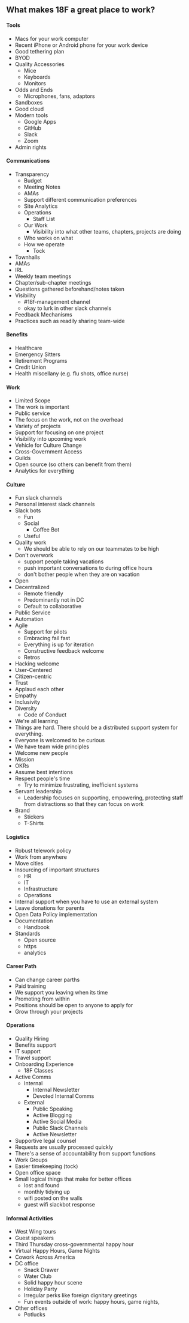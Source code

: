 ## What makes 18F a great place to work?  


#### Tools
* Macs for your work computer
* Recent iPhone or Android phone for your work device
* Good tethering plan 
* BYOD
* Quality Accessories 
  * Mice
  * Keyboards
  * Monitors 
* Odds and Ends 
  * Microphones, fans, adaptors
* Sandboxes 
* Good cloud 
* Modern tools 
  * Google Apps
  * GitHub
  * Slack 
  * Zoom 
* Admin rights 

#### Communications 

* Transparency
  * Budget 
  * Meeting Notes
  * AMAs
  * Support different communication preferences 
  * Site Analytics 
  * Operations 
    * Staff List 
  * Our Work 
    * Visibility into what other teams, chapters, projects are doing 
  * Who works on what 
  * How we operate 
    * Tock 
* Townhalls
* AMAs
* IRL 
* Weekly team meetings 
* Chapter/sub-chapter meetings 
* Questions gathered beforehand/notes taken 
* Visibility
  * #18f-management channel
  * okay to lurk in other slack channels 
* Feedback Mechanisms 
* Practices such as readily sharing team-wide

#### Benefits 
* Healthcare 
* Emergency Sitters 
* Retirement Programs 
* Credit Union 
* Health miscellany (e.g. flu shots, office nurse) 

#### Work 
* Limited Scope 
* The work is important 
* Public service 
* The focus on the work, not on the overhead 
* Variety of projects 
* Support for focusing on one project 
* Visibility into upcoming work 
* Vehicle for Culture Change 
* Cross-Government Access 
* Guilds 
* Open source (so others can benefit from them) 
* Analytics for everything

#### Culture 

* Fun slack channels 
* Personal interest slack channels 
* Slack bots
  * Fun 
  * Social
    * Coffee Bot 
  * Useful 
* Quality work 
  * We should be able to rely on our teammates to be high 
* Don't overwork 
  * support people taking vacations 
  * push important conversations to during office hours 
  * don't bother people when they are on vacation 
* Open 
* Decentralized 
  * Remote friendly 
  * Predominantly not in DC
  * Default to collaborative 
* Public Service 
* Automation 
* Agile 
  * Support for pilots 
  * Embracing fail fast 
  * Everything is up for iteration 
  * Constructive feedback welcome
  * Retros 
* Hacking welcome 
* User-Centered 
* Citizen-centric 
* Trust 
* Applaud each other 
* Empathy
* Inclusivity 
* Diversity
  * Code of Conduct 
* We're all learning
* Things are hard.  There should be a distributed support system for everything.  
* Everyone is welcomed to be curious
* We have team wide principles  
* Welcome new people 
* Mission 
* OKRs
* Assume best intentions 
* Respect people's time 
  * Try to minimize frustrating, inefficient systems 
* Servant leadership
  * Leadership focuses on supporting, empowering, protecting staff from distractions so that they can focus on work 
* Brand
  * Stickers
  * T-Shirts

#### Logistics 
* Robust telework policy 
* Work from anywhere 
* Move cities 
* Insourcing of important structures 
  * HR
  * IT
  * Infrastructure 
  * Operations 
* Internal support when you have to use an external system 
* Leave donations for parents 
* Open Data Policy implementation 
* Documentation 
  * Handbook 
* Standards 
  * Open source
  * https
  * analytics 


#### Career Path
* Can change career parths 
* Paid training 
* We support you leaving when its time 
* Promoting from within
* Positions should be open to anyone to apply for
* Grow through your projects 

#### Operations 
* Quality Hiring 
* Benefits support 
* IT support 
* Travel support 
* Onboarding Experience 
  * 18F Classes 
* Active Comms
  * Internal
    * Internal Newsletter
    * Devoted Internal Comms
  * External 
    * Public Speaking 
    * Active Blogging 
    * Active Social Media 
    * Public Slack Channels 
    * Active Newsletter 
* Supportive legal counsel 
* Requests are usually processed quickly
* There's a sense of accountability from support functions 
* Work Groups 
* Easier timekeeping (tock)
* Open office space 
* Small logical things that make for better offices
  * lost and found 
  * monthly tidying up 
  * wifi posted on the walls 
  * guest wifi slackbot response

#### Informal Activities 
* West Wing tours 
* Guest speakers 
* Third Thursday cross-governmental happy hour 
* Virtual Happy Hours, Game Nights
* Cowork Across America 
* DC office 
   * Snack Drawer 
   * Water Club 
   * Solid happy hour scene
   * Holiday Party
   * Irregular perks like foreign dignitary greetings 
   * Fun events outside of work: happy hours, game nights, 
* Other offices 
  * Potlucks 
